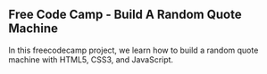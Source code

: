 ## Free Code Camp - Build A Random Quote Machine

In this freecodecamp project, we learn how to build a random quote machine with HTML5, CSS3, and JavaScript.
